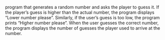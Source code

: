 program that generates a random number and asks the player to guess it. If the player’s guess is higher than the actual number, the program displays “Lower number please”.
Similarly, if the user’s guess is too low, the program prints “Higher number please”.
When the user guesses the correct number, the program displays the number of guesses the player used to arrive at the number. 
